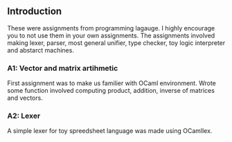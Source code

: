 ## Introduction
These were assignments from programming lagauge. I highly encourage you to not use them in your own assignments. 
The assignments involved making lexer, parser, most general unifier, type checker, toy logic interpreter and abstarct machines.

### A1: Vector and matrix artihmetic
First assignment was to make us familier with OCaml environment. Wrote some function involved computing product, addition, inverse
of matrices and vectors.

### A2: Lexer
A simple lexer for toy spreedsheet language was made using OCamllex. 
